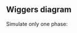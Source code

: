 <div class="w3-row">
<div class="w3-col s12 l4">

## Wiggers diagram

 

<bdl-fmi id="id4" src="BurkhoffFMI.js" 
         fminame="Cardiovascular_Model_Burkhoff_HemodynamicsBurkhoff_0shallow"
         tolerance="0.000001" starttime="0" guid="{b5629132-3ba6-4153-87c2-f3ff108e1920}"
         valuereferences="33554435,33554438,637534265,637534241,637534290,16777312,637534466,637534294,637534268"
         valuelabels="Left Ventricle Volume,Right Ventricle Volume,Pressure in Left Ventricle,Pressure in Aorta, Pressure in Left Atria, Heart Rate, LA elastance,MV open, AOV open"         
         controlid="id5"
         fstepsize="0.002"
         ></bdl-fmi>
         
Simulate only one phase:

<bdl-animate-control 
id="id5" 
fromid="id4" 
speedfactor="20" 
segments="3;5;14;17;29" 
segmentlabels="4b fillin - atrial systole;1 ventricular systole - isovolumic contraction;2 ventricular systole - ejection;3 isovolumic relaxation;4a filling" 
segmentcond="7,eq,0;8,eq,1;8,eq,0;7,eq,1;6,gt,100000" 
simsegments="70;120;175;260;380"></bdl-animate-control> 

<bdl-animate-gif fromid="id5" src="heart.gif" width=400></bdl-animate-gif>
</div>
<div class="w3-col s12 l8">

<bdl-ecg 
  id="id11" 
  fromid="id5"
  labels="ECG I"
  ylabel="ECG (mV)"
  width="300"
  height="40"
  responsive="true"
  maxdata="45" throttle="50"></bdl-ecg>      

<bdl-chartjs-time
   id="id11"  
   width="300"  
   height="100"  
   responsive="true"
   fromid="id4"  
   labels="pressure in left ventricle, pressure in aorta, pressure in left atria" 
   refindex="2"  refvalues="3"
   ylabel="pressure (mmHg)"
   xlabel="time (s)"
   convertors="0.00750062,1;0.00750062,1;0.00750062,1"
   sectionid="id5" 
   maxdata="400" throttle="50"></bdl-chartjs-time>

<bdl-chartjs-time
   id="id11"  
   width="300"  
   height="60"  
   responsive="true"
   fromid="id4"  
   labels="Volume of left ventricle" 
   refindex="0"  refvalues="1"
   ylabel="volume (ml)"
   xlabel="time (s)"
   convertors="1000000,1"
   sectionid="id5" 
   maxdata="400" throttle="50"></bdl-chartjs-time>

  
</div>
</div>


